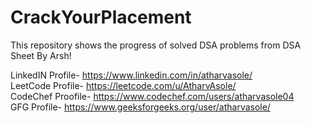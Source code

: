 # CrackYourPlacement
This repository shows the progress of solved DSA problems from DSA Sheet By Arsh!

LinkedIN Profile- https://www.linkedin.com/in/atharvasole/</br>
LeetCode Profile- https://leetcode.com/u/AtharvAsole/</br>
CodeChef Proofile- https://www.codechef.com/users/atharvasole04</br>
GFG Profile- https://www.geeksforgeeks.org/user/atharvasole/
